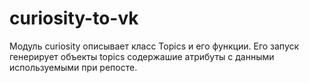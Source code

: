 # curiosity-to-vk

Модуль curiosity описывает класс Topics и его функции. Его запуск генерирует объекты topics содержашие атрибуты c данными используемыми при репосте.
